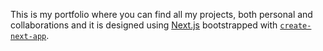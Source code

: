 This is my portfolio where you can find all my projects, both personal and collaborations and it is designed using [Next.js](https://nextjs.org/)  bootstrapped with [`create-next-app`](https://github.com/vercel/next.js/tree/canary/packages/create-next-app).
